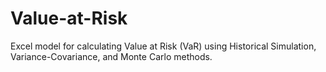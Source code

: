 # Value-at-Risk
Excel model for calculating Value at Risk (VaR) using Historical Simulation, Variance-Covariance, and Monte Carlo methods.
